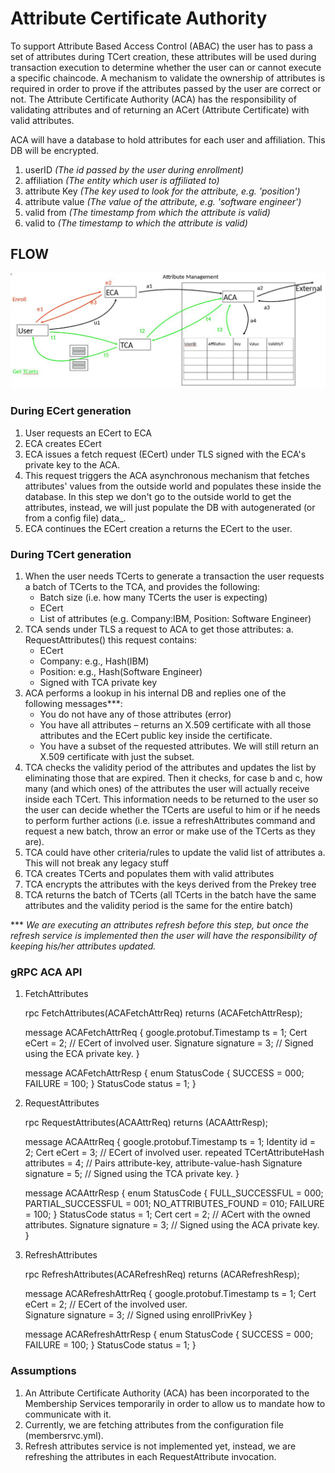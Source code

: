 # Attribute Certificate Authority

To support Attribute Based Access Control (ABAC) the user has to pass a set of attributes during TCert creation, these attributes will be used during transaction execution to determine whether the user can or cannot execute a specific chaincode. A mechanism to validate the ownership of attributes is required in order to prove if the attributes passed by the user are correct or not. The Attribute Certificate Authority (ACA) has the responsibility of validating attributes and of returning an ACert (Attribute Certificate) with valid attributes.

ACA will have a database to hold attributes for each user and affiliation. This DB will be encrypted.

1. userID _(The id passed by the user during enrollment)_
2. affiliation _(The entity which user is affiliated to)_
3. attribute Key _(The key used to look for the attribute, e.g. 'position')_
4. attribute value _(The value of the attribute, e.g. 'software engineer')_
5. valid from _(The timestamp from which the attribute is valid)_
6. valid to _(The timestamp to which the attribute is valid)_

## FLOW

![ACA flow](https://raw.githubusercontent.com/andresgaragiola/fabric/ABAC/docs/images/aca_flow.jpg)

### During ECert generation
 
1. User requests an ECert to ECA 
2. ECA creates ECert
3. ECA issues a fetch request (ECert) under TLS signed with the ECA's private key to the ACA. 
4. This request triggers the ACA asynchronous mechanism that fetches attributes' values from the outside world and populates these inside the database. In this step we don't go to the outside world to get the attributes, instead, we will just populate the DB with autogenerated (or from a config file) data_.
5. ECA continues the ECert creation a returns the ECert to the user.

### During TCert generation

1. When the user needs TCerts to generate a transaction the user requests a batch of TCerts to the TCA, and provides the following: 
   * Batch size (i.e. how many TCerts the user is expecting)
   * ECert 
   * List of attributes (e.g. Company:IBM, Position: Software Engineer)
2. TCA sends under TLS a request to ACA to get those attributes:
a. RequestAttributes() this request contains:
     * ECert 
     * Company: e.g., Hash(IBM)
     * Position: e.g., Hash(Software Engineer)
     * Signed with TCA private key
3. ACA performs a lookup in his internal DB and replies one of the following messages***:
     * You do not have any of those attributes (error)
     * You have all attributes – returns an X.509 certificate with all those attributes and the ECert public key inside the certificate.
     * You have a subset of the requested attributes. We will still return an X.509 certificate with just the subset.
3.  TCA checks the validity period of the attributes and updates the list by eliminating those that are expired. Then it checks, for case b and c, how many (and which ones) of the attributes the user will actually receive inside each TCert. This information needs to be returned to the user so the user can decide whether the TCerts are useful to him or if he needs to perform further actions (i.e. issue a refreshAttributes command and request a new batch, throw an error or make use of the TCerts as they are).
4.  TCA could have other criteria/rules to update the valid list of attributes
a. This will not break any legacy stuff 
5.  TCA creates TCerts and populates them with valid attributes
6.  TCA encrypts the attributes with the keys derived from the Prekey tree
7.  TCA returns the batch of TCerts (all TCerts in the batch have the same attributes and the validity period is the same for the entire batch)

*** _We are executing an attributes refresh before this step, but once the refresh service is implemented then the user will have the responsibility of keeping his/her attributes updated._


### gRPC ACA API

1. FetchAttributes
    
    rpc FetchAttributes(ACAFetchAttrReq) returns (ACAFetchAttrResp);
    
    message ACAFetchAttrReq {
        google.protobuf.Timestamp ts = 1;
        Cert eCert = 2;                  // ECert of involved user.
        Signature signature = 3;         // Signed using the ECA private key.
    }

    message ACAFetchAttrResp {
            enum StatusCode {
    	       SUCCESS = 000;
    	       FAILURE = 100;
	    }
        StatusCode status = 1; 
    }

2. RequestAttributes


    rpc RequestAttributes(ACAAttrReq) returns (ACAAttrResp);

    message ACAAttrReq {
        google.protobuf.Timestamp ts = 1;
        Identity id = 2;
        Cert eCert = 3;                                // ECert of involved user.
        repeated TCertAttributeHash attributes = 4;    // Pairs attribute-key, attribute-value-hash
        Signature signature = 5;                       // Signed using the TCA private key.
    }

    message ACAAttrResp {
        enum StatusCode {
        	FULL_SUCCESSFUL     = 000;
           PARTIAL_SUCCESSFUL  = 001;
    	    NO_ATTRIBUTES_FOUND = 010;
    	    FAILURE	          = 100;
    	 }
        StatusCode status = 1;
        Cert cert = 2;									 // ACert with the owned attributes.
        Signature signature = 3; 						 // Signed using the ACA private key.
    }

3. RefreshAttributes


    rpc RefreshAttributes(ACARefreshReq) returns (ACARefreshResp);

    message ACARefreshAttrReq {
        google.protobuf.Timestamp ts = 1;
        Cert eCert = 2;									// ECert of the involved user.	
        Signature signature = 3;                     // Signed using enrollPrivKey
    }

    message ACARefreshAttrResp {
            enum StatusCode {
    	       SUCCESS = 000;
    	       FAILURE = 100;
	    }
        StatusCode status = 1;
    }
    
### Assumptions

1. An Attribute Certificate Authority (ACA) has been incorporated to the Membership Services temporarily in order to allow us to mandate how to communicate with it. 
2. Currently, we are fetching attributes from the configuration file (membersrvc.yml).
3. Refresh attributes service is not implemented yet, instead, we are refreshing the attributes in each RequestAttribute invocation.